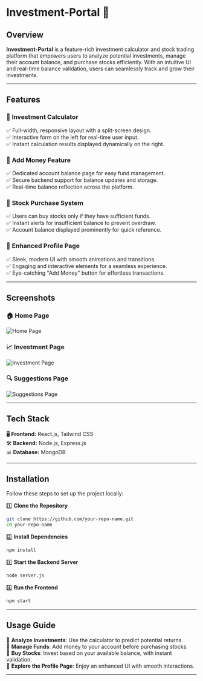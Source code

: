 
# **Investment-Portal** 🚀  

## **Overview**  
**Investment-Portal** is a feature-rich investment calculator and stock trading platform that empowers users to analyze potential investments, manage their account balance, and purchase stocks efficiently. With an intuitive UI and real-time balance validation, users can seamlessly track and grow their investments.  

---

## **Features**  
### 🔹 **Investment Calculator**  
✅ Full-width, responsive layout with a split-screen design.  
✅ Interactive form on the left for real-time user input.  
✅ Instant calculation results displayed dynamically on the right.  

### 🔹 **Add Money Feature**  
✅ Dedicated account balance page for easy fund management.  
✅ Secure backend support for balance updates and storage.  
✅ Real-time balance reflection across the platform.  

### 🔹 **Stock Purchase System**  
✅ Users can buy stocks only if they have sufficient funds.  
✅ Instant alerts for insufficient balance to prevent overdraw.  
✅ Account balance displayed prominently for quick reference.  

### 🔹 **Enhanced Profile Page**  
✅ Sleek, modern UI with smooth animations and transitions.  
✅ Engaging and interactive elements for a seamless experience.  
✅ Eye-catching "Add Money" button for effortless transactions.  

---

## **Screenshots**  

### **🏠 Home Page**  
![Home Page](https://github.com/user-attachments/assets/118038a0-55f9-40a8-9104-c9b06670a383)  

### **📈 Investment Page**  
![Investment Page](https://github.com/user-attachments/assets/40713171-c17a-47cd-848a-fe0055867ac9)  

### **🔍 Suggestions Page**  
![Suggestions Page](https://github.com/user-attachments/assets/78bd62fe-b802-479f-a0ea-da3eb40eaee1)  

---

## **Tech Stack**  
🖥️ **Frontend:** React.js, Tailwind CSS  
🛠 **Backend:** Node.js, Express.js  
📊 **Database:** MongoDB  

---

## **Installation**  
Follow these steps to set up the project locally:  

1️⃣ **Clone the Repository**  
```sh
git clone https://github.com/your-repo-name.git
cd your-repo-name
```  
2️⃣ **Install Dependencies**  
```sh
npm install
```  
3️⃣ **Start the Backend Server**  
```sh
node server.js
```  
4️⃣ **Run the Frontend**  
```sh
npm start
```  

---

## **Usage Guide**  
🔹 **Analyze Investments**: Use the calculator to predict potential returns.  
🔹 **Manage Funds**: Add money to your account before purchasing stocks.  
🔹 **Buy Stocks**: Invest based on your available balance, with instant validation.  
🔹 **Explore the Profile Page**: Enjoy an enhanced UI with smooth interactions.  

---
